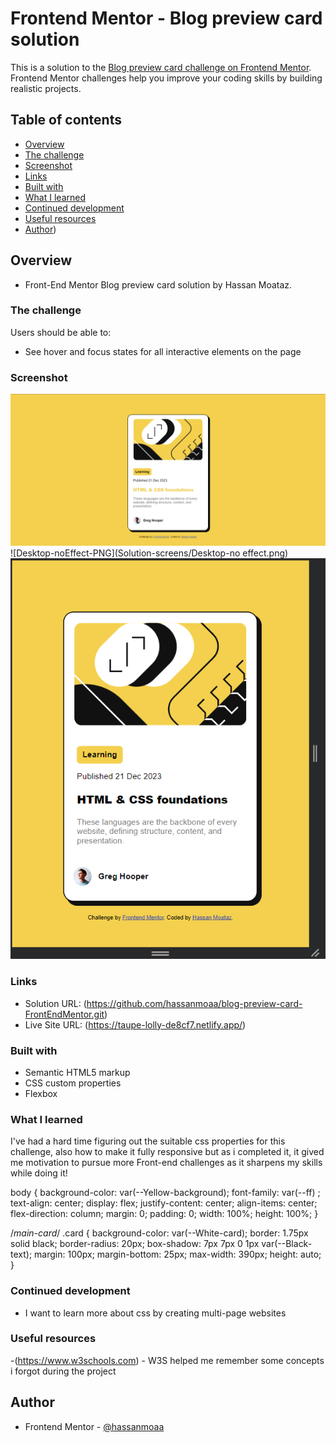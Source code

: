 # Frontend Mentor - Blog preview card solution

This is a solution to the [Blog preview card challenge on Frontend Mentor](https://www.frontendmentor.io/challenges/blog-preview-card-ckPaj01IcS). Frontend Mentor challenges help you improve your coding skills by building realistic projects. 

## Table of contents

 - [Overview](#overview)
  - [The challenge](#the-challenge)
  - [Screenshot](#screenshot)
  - [Links](#links)
  - [Built with](#built-with)
  - [What I learned](#what-i-learned)
  - [Continued development](#continued-development)
  - [Useful resources](#useful-resources)
  - [Author](#author))


## Overview

- Front-End Mentor Blog preview card solution by Hassan Moataz.

### The challenge

Users should be able to:

- See hover and focus states for all interactive elements on the page


### Screenshot

![Desktop-PNG](Solution-screens/Desktop-effect.png)
![Desktop-noEffect-PNG](Solution-screens/Desktop-no effect.png)
![Mobile-PNG](Solution-screens/Mobile-view.png)


### Links

- Solution URL: (https://github.com/hassanmoaa/blog-preview-card-FrontEndMentor.git)
- Live Site URL: (https://taupe-lolly-de8cf7.netlify.app/)


### Built with

- Semantic HTML5 markup
- CSS custom properties
- Flexbox


### What I learned

I've had a hard time figuring out the suitable css properties for this challenge, also how to make it fully responsive but as i completed it, it gived me motivation to pursue more Front-end challenges as it sharpens my skills while doing it!

body {
    background-color: var(--Yellow-background);
    font-family: var(--ff) ;
    text-align: center;
    display: flex;
    justify-content: center;
    align-items: center;
    flex-direction: column;
    margin: 0;
    padding: 0;
    width: 100%;
    height: 100%;
}

/*main-card*/
.card {
    background-color: var(--White-card);
    border: 1.75px solid black;
    border-radius: 20px;
    box-shadow: 7px 7px 0 1px var(--Black-text);
    margin: 100px;
    margin-bottom: 25px;
    max-width: 390px;
    height: auto;
}


### Continued development

- I want to learn more about css by creating multi-page websites

### Useful resources

-(https://www.w3schools.com) - W3S helped me remember some concepts i forgot during the project


## Author

- Frontend Mentor - [@hassanmoaa](https://www.frontendmentor.io/profile/hassanmoaa)
